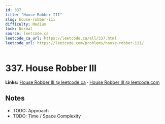 ```yaml
--- 
id: 337
title: "House Robber III"
slug: house-robber-iii
difficulty: Medium
lock: Normal
source: leetcode.ca
leetcode_ca_url: https://leetcode.ca/all/337.html
leetcode_url: https://leetcode.com/problems/house-robber-iii/
---
```


# 337. House Robber III

**Links:** [House Robber III @ leetcode.ca](https://leetcode.ca/all/337.html) · [House Robber III @ leetcode.com](https://leetcode.com/problems/house-robber-iii/)

## Notes
- TODO: Approach
- TODO: Time / Space Complexity
